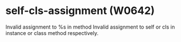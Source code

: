 # self-cls-assignment (W0642)

Invalid assignment to %s in method Invalid assignment to self or cls in
instance or class method respectively.
